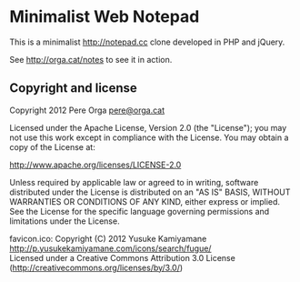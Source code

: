 Minimalist Web Notepad
======================

This is a minimalist http://notepad.cc clone developed in PHP and
jQuery.

See http://orga.cat/notes to see it in action.


Copyright and license
---------------------

Copyright 2012 Pere Orga <pere@orga.cat>

Licensed under the Apache License, Version 2.0 (the "License");
you may not use this work except in compliance with the License.
You may obtain a copy of the License at:

   http://www.apache.org/licenses/LICENSE-2.0

Unless required by applicable law or agreed to in writing, software
distributed under the License is distributed on an "AS IS" BASIS,
WITHOUT WARRANTIES OR CONDITIONS OF ANY KIND, either express or implied.
See the License for the specific language governing permissions and
limitations under the License.


favicon.ico: Copyright (C) 2012 Yusuke Kamiyamane <http://p.yusukekamiyamane.com/icons/search/fugue/>  
Licensed under a Creative Commons Attribution 3.0 License (http://creativecommons.org/licenses/by/3.0/)